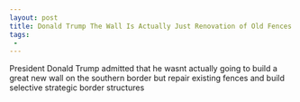 ```yaml
---
layout: post
title: Donald Trump The Wall Is Actually Just Renovation of Old Fences
tags:
 -
---
```

President Donald Trump admitted that he wasnt actually going to build a great new wall on the southern border but repair existing fences and build selective strategic border structures
